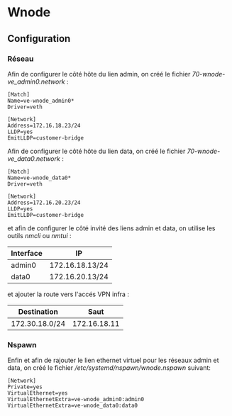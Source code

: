 # Wnode

## Configuration

### Réseau

Afin de configurer le côté hôte du lien admin, on créé le fichier *70-wnode-ve_admin0.network* :
```ini,ignore
[Match]
Name=ve-wnode_admin0*
Driver=veth

[Network]
Address=172.16.18.23/24
LLDP=yes
EmitLLDP=customer-bridge
```

Afin de configurer le côté hôte du lien data, on créé le fichier *70-wnode-ve_data0.network* :
```ini,ignore
[Match]
Name=ve-wnode_data0*
Driver=veth

[Network]
Address=172.16.20.23/24
LLDP=yes
EmitLLDP=customer-bridge
```

et afin de configurer le côté invité des liens admin et data, on utilise les outils *nmcli* ou
*nmtui* :

| Interface |       IP        |
|-----------|-----------------|
|  admin0   | 172.16.18.13/24 |
|   data0   | 172.16.20.13/24 |

et ajouter la route vers l'accés VPN infra :

|  Destination   |     Saut     |
|----------------|--------------|
| 172.30.18.0/24 | 172.16.18.11 |

### Nspawn

Enfin et afin de rajouter le lien ethernet virtuel pour les réseaux admin et data, on créé le
fichier */etc/systemd/nspawn/wnode.nspawn* suivant:
```ini,ignore
[Network]
Private=yes
VirtualEthernet=yes
VirtualEthernetExtra=ve-wnode_admin0:admin0
VirtualEthernetExtra=ve-wnode_data0:data0
```

